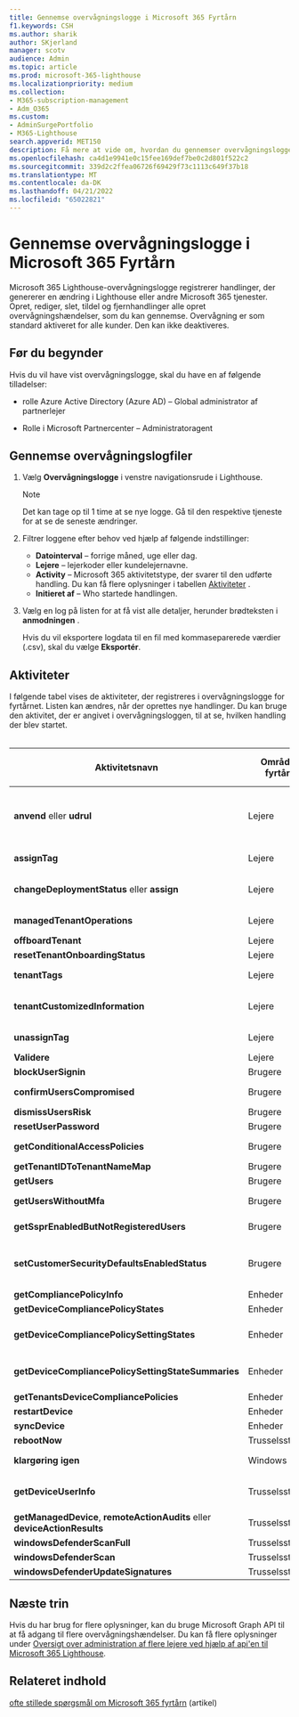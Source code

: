 ```yaml
---
title: Gennemse overvågningslogge i Microsoft 365 Fyrtårn
f1.keywords: CSH
ms.author: sharik
author: SKjerland
manager: scotv
audience: Admin
ms.topic: article
ms.prod: microsoft-365-lighthouse
ms.localizationpriority: medium
ms.collection:
- M365-subscription-management
- Adm_O365
ms.custom:
- AdminSurgePortfolio
- M365-Lighthouse
search.appverid: MET150
description: Få mere at vide om, hvordan du gennemser overvågningslogge for udbydere af administrerede tjenester ved hjælp af Microsoft 365 Lighthouse.
ms.openlocfilehash: ca4d1e9941e0c15fee169def7be0c2d801f522c2
ms.sourcegitcommit: 339d2c2ffea06726f69429f73c1113c649f37b18
ms.translationtype: MT
ms.contentlocale: da-DK
ms.lasthandoff: 04/21/2022
ms.locfileid: "65022821"
---
```

# <a name="review-audit-logs-in-microsoft-365-lighthouse"></a>Gennemse overvågningslogge i Microsoft 365 Fyrtårn

Microsoft 365 Lighthouse-overvågningslogge registrerer handlinger, der genererer en ændring i Lighthouse eller andre Microsoft 365 tjenester. Opret, rediger, slet, tildel og fjernhandlinger alle opret overvågningshændelser, som du kan gennemse. Overvågning er som standard aktiveret for alle kunder. Den kan ikke deaktiveres.

## <a name="before-you-begin"></a>Før du begynder

Hvis du vil have vist overvågningslogge, skal du have en af følgende tilladelser:

- rolle Azure Active Directory (Azure AD) – Global administrator af partnerlejer

- Rolle i Microsoft Partnercenter – Administratoragent

## <a name="review-audit-logs"></a>Gennemse overvågningslogfiler

1. Vælg **Overvågningslogge** i venstre navigationsrude i Lighthouse.

    > [!NOTE]
    > Det kan tage op til 1 time at se nye logge. Gå til den respektive tjeneste for at se de seneste ændringer.

2. Filtrer loggene efter behov ved hjælp af følgende indstillinger:

    - **Datointerval** – forrige måned, uge eller dag.
    - **Lejere** – lejerkoder eller kundelejernavne.
    - **Activity** – Microsoft 365 aktivitetstype, der svarer til den udførte handling. Du kan få flere oplysninger i tabellen [Aktiviteter](#activities) .
    - **Initieret af** – Who startede handlingen.

3. Vælg en log på listen for at få vist alle detaljer, herunder brødteksten i **anmodningen** .

    Hvis du vil eksportere logdata til en fil med kommaseparerede værdier (.csv), skal du vælge **Eksportér**.

## <a name="activities"></a>Aktiviteter

I følgende tabel vises de aktiviteter, der registreres i overvågningslogge for fyrtårnet. Listen kan ændres, når der oprettes nye handlinger. Du kan bruge den aktivitet, der er angivet i overvågningsloggen, til at se, hvilken handling der blev startet.<br><br>

| Aktivitetsnavn | Område i fyrtårn | Handling startet | Tjenesten er påvirket |
|--|--|--|--|
| **anvend** eller **udrul** | Lejere | Anvend en udrulningsplan | Azure AD, Microsoft Endpoint Manager (MEM) |
| **assignTag** | Lejere | Anvend et mærke fra en kunde | Fyrtårn |
| **changeDeploymentStatus** eller **assign** | Lejere | Opdater status for handlingsplan for udrulningsplan | Fyrtårn |
| **managedTenantOperations** | Lejere | Få vist oplysninger om en udrulningsplan | Azure AD |
| **offboardTenant** | Lejere | Deaktiver en kunde | Fyrtårn |
| **resetTenantOnboardingStatus** | Lejere | Reaktiv en kunde | Fyrtårn |
| **tenantTags** | Lejere | Opret eller slet et mærke | Fyrtårn |
| **tenantCustomizedInformation** | Lejere | Opret, opdater eller slet et kundewebsted eller kontaktoplysninger | Fyrtårn |
| **unassignTag** | Lejere | Fjern et mærke fra en kunde | Fyrtårn |
| **Validere** | Lejere | Test en udrulningsplan | Azure AD |
| **blockUserSignin** | Brugere | Bloker logon | Azure AD |
| **confirmUsersCompromised** | Brugere | Bekræft, at en bruger er kompromitteret | Azure AD |
| **dismissUsersRisk** | Brugere | Afvis brugerrisiko | Azure AD |
| **resetUserPassword** | Brugere | Nulstil adgangskode | Azure AD |
| **getConditionalAccessPolicies** | Brugere | Vis ca-politikker, der kræver MFA | Azure AD |
| **getTenantIDToTenantNameMap** | Brugere | Søg efter id'er | Azure AD |
| **getUsers** | Brugere | Søg efter brugere | Azure AD |
| **getUsersWithoutMfa** | Brugere | Vis brugere, der ikke er registreret til MFA | Azure AD |
| **getSsprEnabledButNotRegisteredUsers** | Brugere | Vis brugere, der ikke er registreret til SSPR | Azure AD |
| **setCustomerSecurityDefaultsEnabledStatus** | Brugere | Aktivér multifaktorgodkendelse (MFA) med sikkerhedsstandarder | Azure AD |
|**getCompliancePolicyInfo** | Enheder | Få vist en politik | MEM
|**getDeviceCompliancePolicyStates** | Enheder | Vis politiktilstande | MEM
|**getDeviceCompliancePolicySettingStates** | Enheder | Vis indstillinger, der ikke overholder angivne standarder | MEM
|**getDeviceCompliancePolicySettingStateSummaries** | Enheder | Vis enheder, der ikke overholder angivne standarder | MEM
|**getTenantsDeviceCompliancePolicies** | Enheder | Sammenlign politikker | MEM
| **restartDevice** | Enheder | Genstarte | MEM |
| **syncDevice** | Enheder | Sync | MEM |
| **rebootNow** | Trusselsstyring | Genstarte | MEM |
| **klargøring igen** | Windows 365 | Prøv at klargøre igen | Windows 365 |
| **getDeviceUserInfo** | Trusselsstyring | Få vist brugeroplysninger for administreret enhed  | MEM |
| **getManagedDevice**, **remoteActionAudits** eller **deviceActionResults** | Trusselsstyring | Få vist oplysninger om administreret enhed  | MEM |
| **windowsDefenderScanFull** | Trusselsstyring | Fuld scanning | MEM |
| **windowsDefenderScan** | Trusselsstyring | Hurtig scanning | MEM |
| **windowsDefenderUpdateSignatures** | Trusselsstyring | Opdater antivirus | MEM |

## <a name="next-steps"></a>Næste trin

Hvis du har brug for flere oplysninger, kan du bruge Microsoft Graph API til at få adgang til flere overvågningshændelser. Du kan få flere oplysninger under [Oversigt over administration af flere lejere ved hjælp af api'en til Microsoft 365 Lighthouse](/graph/managedtenants-concept-overview).

## <a name="related-content"></a>Relateret indhold

[ofte stillede spørgsmål om Microsoft 365 fyrtårn](m365-lighthouse-faq.yml) (artikel)
